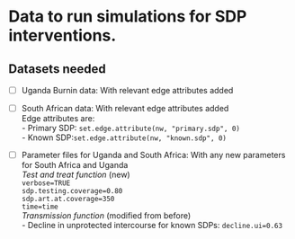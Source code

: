 # Data to run simulations for SDP interventions.

   **Datasets needed** 
   ---------------
  - [ ] Uganda Burnin data: With relevant edge attributes added   
  - [ ] South African data: With relevant edge attributes added    
        Edge attributes are:      
          - Primary SDP: ```set.edge.attribute(nw, "primary.sdp", 0) ```       
          - Known SDP:```set.edge.attribute(nw, "known.sdp", 0) ```      
  - [ ] Parameter files for Uganda and South Africa: With any new parameters for South Africa and Uganda   
          *Test and treat function* (new)   
            ```verbose=TRUE```      
            ```sdp.testing.coverage=0.80```   
            ```sdp.art.at.coverage=350```   
            ```time=time```   
          *Transmission function* (modified from before)      
             - Decline in unprotected intercourse for known SDPs: ```decline.ui=0.63```
          

  
       
